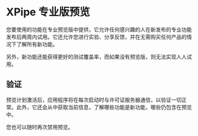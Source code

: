 # XPipe 专业版预览

您要使用的功能在专业预览版中提供，它允许任何感兴趣的人在新发布的专业功能发布后两周内试用。它还允许您进行实验、分享反馈，并在无需购买任何产品的情况下了解所有新功能。

另外，新功能还能获得更好的测试覆盖率，而如果没有预览版，则无法实现人人试用。

## 验证

预览计划激活后，应用程序将在每次启动时与许可证服务器通信，以验证一切正常。此外，它还会从中获取当前信息，了解哪些功能是新功能，哪些仍包含在预览中。

您也可以随时再次禁用预览。
